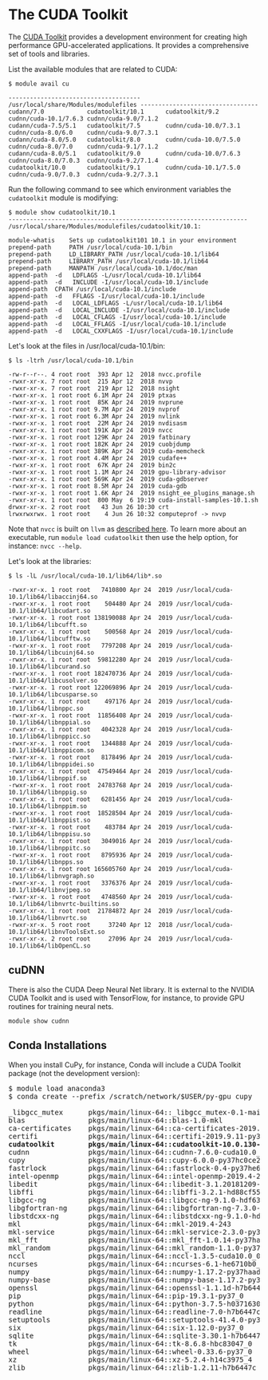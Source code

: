 # The CUDA Toolkit

The [CUDA Toolkit](https://developer.nvidia.com/cuda-toolkit) provides a development environment for creating high performance GPU-accelerated applications. It provides a comprehensive set of tools and libraries.

List the available modules that are related to CUDA:

```
$ module avail cu

------------------------------------- /usr/local/share/Modules/modulefiles ---------------------------------
cudann/7.0            cudatoolkit/10.1      cudatoolkit/9.2       cudnn/cuda-10.1/7.6.3 cudnn/cuda-9.0/7.1.2
cudann/cuda-7.5/5.1   cudatoolkit/7.5       cudnn/cuda-10.0/7.3.1 cudnn/cuda-8.0/6.0    cudnn/cuda-9.0/7.3.1
cudann/cuda-8.0/5.0   cudatoolkit/8.0       cudnn/cuda-10.0/7.5.0 cudnn/cuda-8.0/7.0    cudnn/cuda-9.1/7.1.2
cudann/cuda-8.0/5.1   cudatoolkit/9.0       cudnn/cuda-10.0/7.6.3 cudnn/cuda-8.0/7.0.3  cudnn/cuda-9.2/7.1.4
cudatoolkit/10.0      cudatoolkit/9.1       cudnn/cuda-10.1/7.5.0 cudnn/cuda-9.0/7.0.3  cudnn/cuda-9.2/7.3.1
```

Run the following command to see which environment variables the `cudatoolkit` module is modifying:

```
$ module show cudatoolkit/10.1
-------------------------------------------------------------------
/usr/local/share/Modules/modulefiles/cudatoolkit/10.1:

module-whatis	 Sets up cudatoolkit101 10.1 in your environment 
prepend-path	 PATH /usr/local/cuda-10.1/bin 
prepend-path	 LD_LIBRARY_PATH /usr/local/cuda-10.1/lib64 
prepend-path	 LIBRARY_PATH /usr/local/cuda-10.1/lib64 
prepend-path	 MANPATH /usr/local/cuda-10.1/doc/man 
append-path	 -d   LDFLAGS -L/usr/local/cuda-10.1/lib64 
append-path	 -d   INCLUDE -I/usr/local/cuda-10.1/include 
append-path	 CPATH /usr/local/cuda-10.1/include 
append-path	 -d   FFLAGS -I/usr/local/cuda-10.1/include 
append-path	 -d   LOCAL_LDFLAGS -L/usr/local/cuda-10.1/lib64 
append-path	 -d   LOCAL_INCLUDE -I/usr/local/cuda-10.1/include 
append-path	 -d   LOCAL_CFLAGS -I/usr/local/cuda-10.1/include 
append-path	 -d   LOCAL_FFLAGS -I/usr/local/cuda-10.1/include 
append-path	 -d   LOCAL_CXXFLAGS -I/usr/local/cuda-10.1/include 
```

Let's look at the files in /usr/local/cuda-10.1/bin:

```
$ ls -ltrh /usr/local/cuda-10.1/bin

-rw-r--r--. 4 root root  393 Apr 12  2018 nvcc.profile
-rwxr-xr-x. 7 root root  215 Apr 12  2018 nvvp
-rwxr-xr-x. 7 root root  219 Apr 12  2018 nsight
-rwxr-xr-x. 1 root root 6.1M Apr 24  2019 ptxas
-rwxr-xr-x. 1 root root  85K Apr 24  2019 nvprune
-rwxr-xr-x. 1 root root 9.7M Apr 24  2019 nvprof
-rwxr-xr-x. 1 root root 6.3M Apr 24  2019 nvlink
-rwxr-xr-x. 1 root root  22M Apr 24  2019 nvdisasm
-rwxr-xr-x. 1 root root 191K Apr 24  2019 nvcc
-rwxr-xr-x. 1 root root 129K Apr 24  2019 fatbinary
-rwxr-xr-x. 1 root root 182K Apr 24  2019 cuobjdump
-rwxr-xr-x. 1 root root 389K Apr 24  2019 cuda-memcheck
-rwxr-xr-x. 1 root root 4.4M Apr 24  2019 cudafe++
-rwxr-xr-x. 1 root root  67K Apr 24  2019 bin2c
-rwxr-xr-x. 1 root root 1.1M Apr 24  2019 gpu-library-advisor
-rwxr-xr-x. 1 root root 569K Apr 24  2019 cuda-gdbserver
-rwxr-xr-x. 1 root root 8.5M Apr 24  2019 cuda-gdb
-rwxr-xr-x. 1 root root 1.6K Apr 24  2019 nsight_ee_plugins_manage.sh
-rwxr-xr-x. 1 root root  800 May  6 19:19 cuda-install-samples-10.1.sh
drwxr-xr-x. 2 root root   43 Jun 26 10:30 crt
lrwxrwxrwx. 1 root root    4 Jun 26 10:32 computeprof -> nvvp
```

Note that `nvcc` is built on `llvm` as [described here](https://developer.nvidia.com/cuda-llvm-compiler). To learn more about an executable, run `module load cudatoolkit` then use the help option, for instance: `nvcc --help`.


Let's look at the libraries:

```
$ ls -lL /usr/local/cuda-10.1/lib64/lib*.so

-rwxr-xr-x. 1 root root   7410800 Apr 24  2019 /usr/local/cuda-10.1/lib64/libaccinj64.so
-rwxr-xr-x. 1 root root    504480 Apr 24  2019 /usr/local/cuda-10.1/lib64/libcudart.so
-rwxr-xr-x. 1 root root 138190088 Apr 24  2019 /usr/local/cuda-10.1/lib64/libcufft.so
-rwxr-xr-x. 1 root root    500568 Apr 24  2019 /usr/local/cuda-10.1/lib64/libcufftw.so
-rwxr-xr-x. 1 root root   7797208 Apr 24  2019 /usr/local/cuda-10.1/lib64/libcuinj64.so
-rwxr-xr-x. 1 root root  59812280 Apr 24  2019 /usr/local/cuda-10.1/lib64/libcurand.so
-rwxr-xr-x. 1 root root 182470736 Apr 24  2019 /usr/local/cuda-10.1/lib64/libcusolver.so
-rwxr-xr-x. 1 root root 122069896 Apr 24  2019 /usr/local/cuda-10.1/lib64/libcusparse.so
-rwxr-xr-x. 1 root root    497176 Apr 24  2019 /usr/local/cuda-10.1/lib64/libnppc.so
-rwxr-xr-x. 1 root root  11856408 Apr 24  2019 /usr/local/cuda-10.1/lib64/libnppial.so
-rwxr-xr-x. 1 root root   4042328 Apr 24  2019 /usr/local/cuda-10.1/lib64/libnppicc.so
-rwxr-xr-x. 1 root root   1344888 Apr 24  2019 /usr/local/cuda-10.1/lib64/libnppicom.so
-rwxr-xr-x. 1 root root   8178496 Apr 24  2019 /usr/local/cuda-10.1/lib64/libnppidei.so
-rwxr-xr-x. 1 root root  47549464 Apr 24  2019 /usr/local/cuda-10.1/lib64/libnppif.so
-rwxr-xr-x. 1 root root  24783768 Apr 24  2019 /usr/local/cuda-10.1/lib64/libnppig.so
-rwxr-xr-x. 1 root root   6281456 Apr 24  2019 /usr/local/cuda-10.1/lib64/libnppim.so
-rwxr-xr-x. 1 root root  18528504 Apr 24  2019 /usr/local/cuda-10.1/lib64/libnppist.so
-rwxr-xr-x. 1 root root    483784 Apr 24  2019 /usr/local/cuda-10.1/lib64/libnppisu.so
-rwxr-xr-x. 1 root root   3049016 Apr 24  2019 /usr/local/cuda-10.1/lib64/libnppitc.so
-rwxr-xr-x. 1 root root   8795936 Apr 24  2019 /usr/local/cuda-10.1/lib64/libnpps.so
-rwxr-xr-x. 1 root root 165605760 Apr 24  2019 /usr/local/cuda-10.1/lib64/libnvgraph.so
-rwxr-xr-x. 1 root root   3376376 Apr 24  2019 /usr/local/cuda-10.1/lib64/libnvjpeg.so
-rwxr-xr-x. 1 root root   4748560 Apr 24  2019 /usr/local/cuda-10.1/lib64/libnvrtc-builtins.so
-rwxr-xr-x. 1 root root  21784872 Apr 24  2019 /usr/local/cuda-10.1/lib64/libnvrtc.so
-rwxr-xr-x. 5 root root     37240 Apr 12  2018 /usr/local/cuda-10.1/lib64/libnvToolsExt.so
-rwxr-xr-x. 2 root root     27096 Apr 24  2019 /usr/local/cuda-10.1/lib64/libOpenCL.so
```

## cuDNN

There is also the CUDA Deep Neural Net library. It is external to the NVIDIA CUDA Toolkit and is used with TensorFlow, for instance, to provide GPU routines for training neural nets.

```
module show cudnn
```

## Conda Installations

When you install CuPy, for instance, Conda will include a CUDA Toolkit package (not the development version):

<pre>
$ module load anaconda3
$ conda create --prefix /scratch/network/$USER/py-gpu cupy

_libgcc_mutex      pkgs/main/linux-64::_libgcc_mutex-0.1-main
blas               pkgs/main/linux-64::blas-1.0-mkl
ca-certificates    pkgs/main/linux-64::ca-certificates-2019.10.16-0
certifi            pkgs/main/linux-64::certifi-2019.9.11-py37_0
<b>cudatoolkit        pkgs/main/linux-64::cudatoolkit-10.0.130-0</b>
cudnn              pkgs/main/linux-64::cudnn-7.6.0-cuda10.0_0
cupy               pkgs/main/linux-64::cupy-6.0.0-py37hc0ce245_0
fastrlock          pkgs/main/linux-64::fastrlock-0.4-py37he6710b0_0
intel-openmp       pkgs/main/linux-64::intel-openmp-2019.4-243
libedit            pkgs/main/linux-64::libedit-3.1.20181209-hc058e9b_0
libffi             pkgs/main/linux-64::libffi-3.2.1-hd88cf55_4
libgcc-ng          pkgs/main/linux-64::libgcc-ng-9.1.0-hdf63c60_0
libgfortran-ng     pkgs/main/linux-64::libgfortran-ng-7.3.0-hdf63c60_0
libstdcxx-ng       pkgs/main/linux-64::libstdcxx-ng-9.1.0-hdf63c60_0
mkl                pkgs/main/linux-64::mkl-2019.4-243
mkl-service        pkgs/main/linux-64::mkl-service-2.3.0-py37he904b0f_0
mkl_fft            pkgs/main/linux-64::mkl_fft-1.0.14-py37ha843d7b_0
mkl_random         pkgs/main/linux-64::mkl_random-1.1.0-py37hd6b4f25_0
nccl               pkgs/main/linux-64::nccl-1.3.5-cuda10.0_0
ncurses            pkgs/main/linux-64::ncurses-6.1-he6710b0_1
numpy              pkgs/main/linux-64::numpy-1.17.2-py37haad9e8e_0
numpy-base         pkgs/main/linux-64::numpy-base-1.17.2-py37hde5b4d6_0
openssl            pkgs/main/linux-64::openssl-1.1.1d-h7b6447c_3
pip                pkgs/main/linux-64::pip-19.3.1-py37_0
python             pkgs/main/linux-64::python-3.7.5-h0371630_0
readline           pkgs/main/linux-64::readline-7.0-h7b6447c_5
setuptools         pkgs/main/linux-64::setuptools-41.4.0-py37_0
six                pkgs/main/linux-64::six-1.12.0-py37_0
sqlite             pkgs/main/linux-64::sqlite-3.30.1-h7b6447c_0
tk                 pkgs/main/linux-64::tk-8.6.8-hbc83047_0
wheel              pkgs/main/linux-64::wheel-0.33.6-py37_0
xz                 pkgs/main/linux-64::xz-5.2.4-h14c3975_4
zlib               pkgs/main/linux-64::zlib-1.2.11-h7b6447c_3
</pre>
